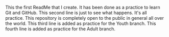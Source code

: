 This the first ReadMe that I create. It has been done as a practice to learn Git and GitHub.
This second line is just to see what happens. It's all practice. This repository is completely open to the public in general all over the world.
This third line is added as practice for the Youth branch.
This fourth line is added as practice for the Adult branch.
